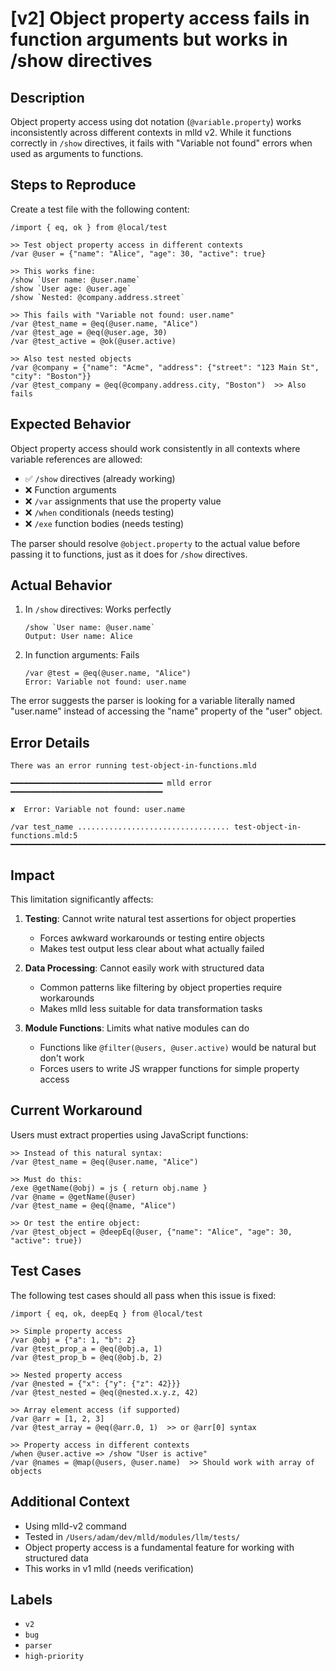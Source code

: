 # [v2] Object property access fails in function arguments but works in /show directives

## Description
Object property access using dot notation (`@variable.property`) works inconsistently across different contexts in mlld v2. While it functions correctly in `/show` directives, it fails with "Variable not found" errors when used as arguments to functions.

## Steps to Reproduce

Create a test file with the following content:

```mlld
/import { eq, ok } from @local/test

>> Test object property access in different contexts
/var @user = {"name": "Alice", "age": 30, "active": true}

>> This works fine:
/show `User name: @user.name`
/show `User age: @user.age`
/show `Nested: @company.address.street`

>> This fails with "Variable not found: user.name"
/var @test_name = @eq(@user.name, "Alice")
/var @test_age = @eq(@user.age, 30) 
/var @test_active = @ok(@user.active)

>> Also test nested objects
/var @company = {"name": "Acme", "address": {"street": "123 Main St", "city": "Boston"}}
/var @test_company = @eq(@company.address.city, "Boston")  >> Also fails
```

## Expected Behavior
Object property access should work consistently in all contexts where variable references are allowed:
- ✅ `/show` directives (already working)
- ❌ Function arguments
- ❌ `/var` assignments that use the property value
- ❌ `/when` conditionals (needs testing)
- ❌ `/exe` function bodies (needs testing)

The parser should resolve `@object.property` to the actual value before passing it to functions, just as it does for `/show` directives.

## Actual Behavior
1. In `/show` directives: Works perfectly
   ```
   /show `User name: @user.name`  
   Output: User name: Alice
   ```

2. In function arguments: Fails
   ```
   /var @test = @eq(@user.name, "Alice")
   Error: Variable not found: user.name
   ```

The error suggests the parser is looking for a variable literally named "user.name" instead of accessing the "name" property of the "user" object.

## Error Details
```
There was an error running test-object-in-functions.mld

━━━━━━━━━━━━━━━━━━━━━━━━━━━━━━━━━━ mlld error ━━━━━━━━━━━━━━━━━━━━━━━━━━━━━━━━━━

✘  Error: Variable not found: user.name

/var test_name .................................. test-object-in-functions.mld:5
━━━━━━━━━━━━━━━━━━━━━━━━━━━━━━━━━━━━━━━━━━━━━━━━━━━━━━━━━━━━━━━━━━━━━━━━━━━━━━━━
```

## Impact
This limitation significantly affects:

1. **Testing**: Cannot write natural test assertions for object properties
   - Forces awkward workarounds or testing entire objects
   - Makes test output less clear about what actually failed

2. **Data Processing**: Cannot easily work with structured data
   - Common patterns like filtering by object properties require workarounds
   - Makes mlld less suitable for data transformation tasks

3. **Module Functions**: Limits what native modules can do
   - Functions like `@filter(@users, @user.active)` would be natural but don't work
   - Forces users to write JS wrapper functions for simple property access

## Current Workaround
Users must extract properties using JavaScript functions:

```mlld
>> Instead of this natural syntax:
/var @test_name = @eq(@user.name, "Alice")

>> Must do this:
/exe @getName(@obj) = js { return obj.name }
/var @name = @getName(@user)
/var @test_name = @eq(@name, "Alice")

>> Or test the entire object:
/var @test_object = @deepEq(@user, {"name": "Alice", "age": 30, "active": true})
```

## Test Cases
The following test cases should all pass when this issue is fixed:

```mlld
/import { eq, ok, deepEq } from @local/test

>> Simple property access
/var @obj = {"a": 1, "b": 2}
/var @test_prop_a = @eq(@obj.a, 1)
/var @test_prop_b = @eq(@obj.b, 2)

>> Nested property access  
/var @nested = {"x": {"y": {"z": 42}}}
/var @test_nested = @eq(@nested.x.y.z, 42)

>> Array element access (if supported)
/var @arr = [1, 2, 3]
/var @test_array = @eq(@arr.0, 1)  >> or @arr[0] syntax

>> Property access in different contexts
/when @user.active => /show "User is active"
/var @names = @map(@users, @user.name)  >> Should work with array of objects
```

## Additional Context
- Using mlld-v2 command
- Tested in `/Users/adam/dev/mlld/modules/llm/tests/`
- Object property access is a fundamental feature for working with structured data
- This works in v1 mlld (needs verification)

## Labels
- `v2`
- `bug`
- `parser`
- `high-priority`